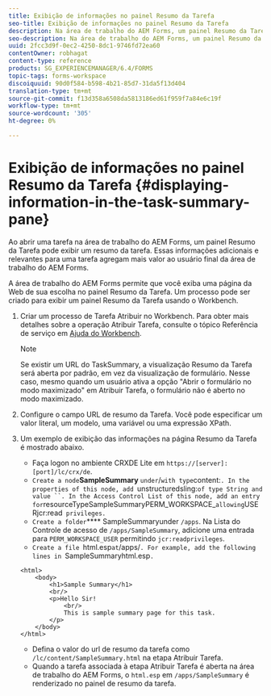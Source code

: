 ```yaml
---
title: Exibição de informações no painel Resumo da Tarefa
seo-title: Exibição de informações no painel Resumo da Tarefa
description: Na área de trabalho do AEM Forms, um painel Resumo da Tarefa pode ser configurado para resumir a tarefa ou exibir qualquer outra página da Web.
seo-description: Na área de trabalho do AEM Forms, um painel Resumo da Tarefa pode ser configurado para resumir a tarefa ou exibir qualquer outra página da Web.
uuid: 2fcc3d9f-0ec2-4250-8dc1-9746fd72ea60
contentOwner: robhagat
content-type: reference
products: SG_EXPERIENCEMANAGER/6.4/FORMS
topic-tags: forms-workspace
discoiquuid: 90d0f584-b598-4b21-85d7-31da5f13d404
translation-type: tm+mt
source-git-commit: f13d358a6508da5813186ed61f959f7a84e6c19f
workflow-type: tm+mt
source-wordcount: '305'
ht-degree: 0%

---
```



# Exibição de informações no painel Resumo da Tarefa {#displaying-information-in-the-task-summary-pane}

Ao abrir uma tarefa na área de trabalho do AEM Forms, um painel Resumo da Tarefa pode exibir um resumo da tarefa. Essas informações adicionais e relevantes para uma tarefa agregam mais valor ao usuário final da área de trabalho do AEM Forms.

A área de trabalho do AEM Forms permite que você exiba uma página da Web de sua escolha no painel Resumo da Tarefa. Um processo pode ser criado para exibir um painel Resumo da Tarefa usando o Workbench.

1. Criar um processo de Tarefa Atribuir no Workbench. Para obter mais detalhes sobre a operação Atribuir Tarefa, consulte o tópico Referência de serviço em [Ajuda do Workbench](https://help.adobe.com/en_US/AEMForms/6.1/WorkbenchHelp/).

   >[!NOTE]
   >
   >Se existir um URL do TaskSummary, a visualização Resumo da Tarefa será aberta por padrão, em vez da visualização de formulário. Nesse caso, mesmo quando um usuário ativa a opção &quot;Abrir o formulário no modo maximizado&quot; em Atribuir Tarefa, o formulário não é aberto no modo maximizado.

1. Configure o campo URL de resumo da Tarefa. Você pode especificar um valor literal, um modelo, uma variável ou uma expressão XPath.
1. Um exemplo de exibição das informações na página Resumo da Tarefa é mostrado abaixo.

   * Faça logon no ambiente CRXDE Lite em `https://[server]:[port]/lc/crx/de`.
   * `Create a node`**SampleSummary** ` under `/` with type `content:`. In the properties of this node, add `unstructuredsling:` of type String and value ``. In the Access Control List of this node, add an entry for `resourceTypeSampleSummaryPERM_WORKSPACE_` allowing `USERjcr:read` privileges.`
   * `Create a folder`**** SampleSummaryunder  `/apps`. Na Lista do Controle de acesso de `/apps/SampleSummary`, adicione uma entrada para `PERM_WORKSPACE_USER` permitindo `jcr:readprivileges`.
   * `Create a file `html.esp` at `/apps/`. For example, add the following lines in `SampleSummaryhtml.esp`.`

   ```
   <html>
       <body>
           <h1>Sample Summary</h1>
           <br/>
           <p>Hello Sir!
               <br/>
               This is sample summary page for this task.
           </p>
       </body>
   </html>
   ```

   * Defina o valor do url de resumo da tarefa como `/lc/content/SampleSummary.html` na etapa Atribuir Tarefa.
   * Quando a tarefa associada à etapa Atribuir Tarefa é aberta na área de trabalho do AEM Forms, o `html.esp` em `/apps/SampleSummary` é renderizado no painel de resumo da tarefa.
